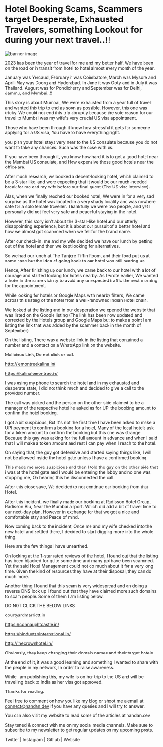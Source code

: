 # Hotel Booking Scams, Scammers target Desperate, Exhausted Travelers, something Lookout for during your next travel..!!

![banner image](https://github.com/sirius93/sirius93.github.io/assets/6882879/696d0119-fbb2-4aa3-ba8e-299e95034673)


2023 has been the year of travel for me and my better half. We have been on the road or in transit from hotel to hotel almost every month of the year. 

January was Yercaud, February it was Coimbatore, March was Mysore and April-May was  Coorg and Hyderabad. In June it was Ooty and in July it was Thailand. August was for Pondicherry and September was for Delhi, Jammu, and Mumbai..!!

This story is about Mumbai, We were exhausted from a year full of travel and wanted this trip to end as soon as possible. However, this one was tricky. We could not end this trip abruptly because the sole reason for our travel to Mumbai was my wife's very crucial US visa appointment. 

Those who have been through it know how stressful it gets for someone applying for a US visa, You have to have everything right. 

you plan your hotel stays very near to the US consulate because you do not want to take any chances. Such was the case with us.

If you have been through it, you know how hard it is to get a good hotel near the Mumbai US consulate, and How expensive those good hotels near the office are.

After much research, we booked a decent-looking hotel, which claimed to be a 3-star like, and were expecting that it would be our much-needed break for me and my wife before our final quest (The US visa Interview).

Alas, when we finally reached our booked hotel, We were in for a very sad surprise as the hotel was located in a very shady locality and was nowhere safe for a solo female traveller.  Thankfully we were two people, and yet I personally did not feel very safe and peaceful staying in the hotel. 

However, this story isn't about the 3-star-like hotel and our utterly disappointing experience, but it is about our pursuit of a better hotel and how we almost got scammed when we fell for the brand name. 

After our check-in, me and my wife decided we have our lunch by getting out of the hotel and then we kept looking for alternatives.

So we had our lunch at The Tanjore Tiffin Room, and their food put us at some ease but the idea of going back to our hotel was  still scaring us.

Hence, After finishing up our lunch, we came back to our hotel with a lot of courage and started looking for hotels nearby. As I wrote earlier, We wanted a hotel in the same vicinity to avoid any unexpected traffic the next morning for the appointment.

While looking for hotels or Google Maps with nearby filters, We came across this listing of the hotel from a well-renowned Indian Hotel chain. 

We looked at the listing and in our desperation we opened the website that was listed on the Google listing (The link has been now updated and corrected by the Hotels group and Google Maps but to make a point I am listing the link that was added by the scammer back in the month of September)

On the listing, There was a website link in the listing that contained a number and a contact on a WhatsApp link on the website.

Malicious Link, Do not click or call.

http://lemontreekalina.in/

https://kalinalemontree.in/

I was using my phone to search the hotel and in my exhausted and desperate state, I did not think much and decided to give a call to the provided number.

The call was picked and the person on the other side claimed to be a manager of the respective hotel he asked us for UPI the booking amount to confirm the hotel booking.

I got a bit suspicious, But it's not the first time I have been asked to make a UPI payment to confirm a booking for a hotel, Many of the local hotels ask for a token amount to confirm the booking but this one was strange Because this guy was asking for the full amount in advance and when I said that I will make a token amount and rest I can pay when I reach to the hotel.

On saying that, the guy got defensive and started saying things like, I will not be allowed inside the hotel gate unless I have a confirmed booking. 

This made me more suspicious and then I told the guy on the other side that i was at the hotel gate and I would be entering the lobby and no one was stopping me, On hearing this he disconnected the call.

After this close save, We decided to not continue our booking from that Hotel. 

After this incident, we finally made our booking at Radisson Hotel Group, Radisson Blu, Near the Mumbai airport. Which did add a bit of travel time to our next-day plan, However in exchange for that we got a nice and comfortable stay and Peace of mind. 

Now coming back to the incident, Once me and my wife checked into the new hotel and settled there, I decided to start digging more into the whole thing.

Here are the few things I have unearthed. 

On looking at the 1-star rated reviews of the hotel, I found out that the listing has been hijacked for quite some time and many ppl have been scammed. Yet the said Hotel Management could not do much about it for a very long time. Given the kind of resources they have at their disposal, they can do much more.

Another thing I found that this scam is very widespread and on doing a reverse DNS look up I found out that they have claimed more such domains to scam people. Some of them I am listing below. 

DO NOT CLICK THE BELOW LINKS

courtyardmarriott.in

https://connaughtcastle.in/

https://hindustaninternational.in/

http://thecrownhotel.in/

Obviously, they keep changing their domain names and their target hotels. 

At the end of it, it was a good learning and something I wanted to share with the people in my network, In order to raise awareness.

While I am publishing this, my wife is on her trip to the US and will be travelling back to India as her visa got approved.

Thanks for reading.

Feel free to comment on how you like my blog or shoot me a email at connect@nandan.dev If you have any queries and I will try to answer.

You can also visit my website to read some of the articles at nandan.dev

Stay tuned & connect with me on my social media channels. Make sure to subscribe to my newsletter to get regular updates on my upcoming posts.

Twitter | Instagram | Github | Website


